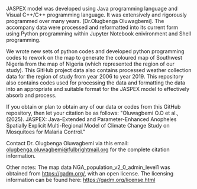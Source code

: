 JASPEX model was developed using Java programming language and Visual C++/C++ programming language. 
It was extensively and rigorously programmed over many years. [Dr.Olugbenga Oluwagbemi].
The accompany data were processed and reformatted into its current form using Python programming within Jupyter Notebook enivironment and Shell programming.

We wrote new sets of python codes and developed python programming codes to rework on the map to generate 
the coloured map of Southwest Nigeria from the map of Nigeria (which represented the region of our study).
This GitHub project data also contains processed weather collection data for the region of study from year 2006 to year 2019.
This repository also contains codes used for processing the data and formatting the data into an appropriate and suitable format for the JASPEX model to effectively absorb and process.

If you obtain or plan to obtain any of our data or codes from this GitHub repository, 
then let your citation be as follows: "Oluwagbemi O.O et al., (2025). JASPEX: Java-Extended and Parameter-Enhanced Anopheles Spatially Explicit Multi-Regional Model of Climate Change Study on Mosquitoes for Malaria Control."


Contact Dr. Olugbenga Oluwagbemi via this email: olugbenga.oluwagbemi@fulbrightmail.org for the complete citation information.


Other notes:
The map data NGA_population_v2_0_admin_level1 was obtained from https://gadm.org/, with an open license. 
The licensing information can be found here: https://gadm.org/license.html

